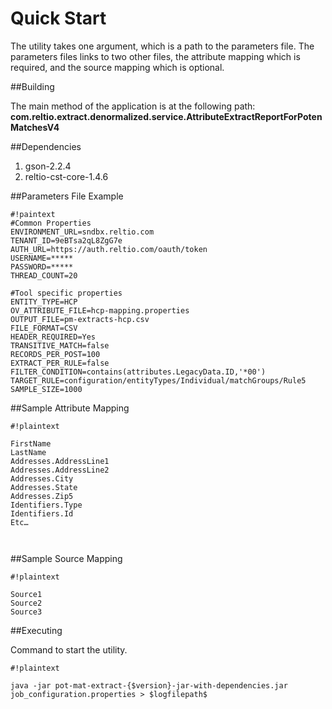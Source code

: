 # Quick Start 
The utility takes one argument, which is a path to the parameters file. The parameters files links to two other files, the attribute mapping which is required, and the source mapping which is optional.

##Building

The main method of the application is at the following path:
**com.reltio.extract.denormalized.service.AttributeExtractReportForPotenMatchesV4**

##Dependencies 

1. gson-2.2.4
2. reltio-cst-core-1.4.6

##Parameters File Example

```
#!paintext
#Common Properties
ENVIRONMENT_URL=sndbx.reltio.com
TENANT_ID=9eBTsa2qL8ZgG7e
AUTH_URL=https://auth.reltio.com/oauth/token
USERNAME=*****
PASSWORD=*****
THREAD_COUNT=20

#Tool specific properties
ENTITY_TYPE=HCP
OV_ATTRIBUTE_FILE=hcp-mapping.properties
OUTPUT_FILE=pm-extracts-hcp.csv
FILE_FORMAT=CSV
HEADER_REQUIRED=Yes
TRANSITIVE_MATCH=false
RECORDS_PER_POST=100
EXTRACT_PER_RULE=false
FILTER_CONDITION=contains(attributes.LegacyData.ID,'*00')
TARGET_RULE=configuration/entityTypes/Individual/matchGroups/Rule5
SAMPLE_SIZE=1000

```

##Sample Attribute Mapping 

```
#!plaintext

FirstName
LastName
Addresses.AddressLine1
Addresses.AddressLine2
Addresses.City
Addresses.State
Addresses.Zip5
Identifiers.Type
Identifiers.Id
Etc…



```

##Sample Source Mapping

```
#!plaintext

Source1
Source2
Source3
```


##Executing

Command to start the utility.
```
#!plaintext

java -jar pot-mat-extract-{$version}-jar-with-dependencies.jar  job_configuration.properties > $logfilepath$

```
